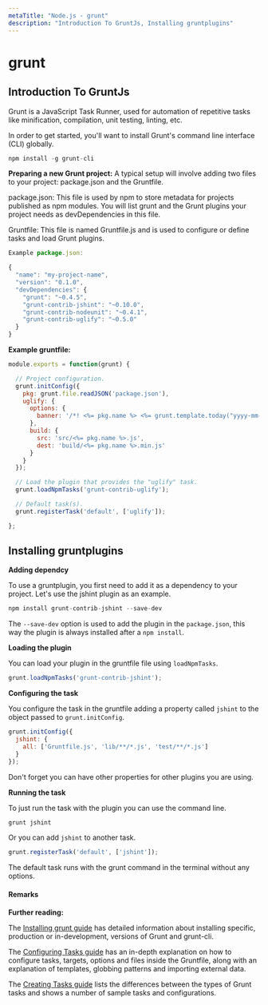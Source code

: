 ```yaml
---
metaTitle: "Node.js - grunt"
description: "Introduction To GruntJs, Installing gruntplugins"
---
```


# grunt




## Introduction To GruntJs


Grunt is a JavaScript Task Runner, used for automation of repetitive tasks like minification, compilation, unit testing, linting, etc.

In order to get started, you'll want to install Grunt's command line interface (CLI) globally.

```js
npm install -g grunt-cli

```

**Preparing a new Grunt project:**
A typical setup will involve adding two files to your project: package.json and the Gruntfile.

package.json: This file is used by npm to store metadata for projects published as npm modules. You will list grunt and the Grunt plugins your project needs as devDependencies in this file.

Gruntfile: This file is named Gruntfile.js and is used to configure or define tasks and load Grunt plugins.

```js
Example package.json:

{
  "name": "my-project-name",
  "version": "0.1.0",
  "devDependencies": {
    "grunt": "~0.4.5",
    "grunt-contrib-jshint": "~0.10.0",
    "grunt-contrib-nodeunit": "~0.4.1",
    "grunt-contrib-uglify": "~0.5.0"
  }
}

```

**Example gruntfile:**

```js
module.exports = function(grunt) {

  // Project configuration.
  grunt.initConfig({
    pkg: grunt.file.readJSON('package.json'),
    uglify: {
      options: {
        banner: '/*! <%= pkg.name %> <%= grunt.template.today("yyyy-mm-dd") %> */\n'
      },
      build: {
        src: 'src/<%= pkg.name %>.js',
        dest: 'build/<%= pkg.name %>.min.js'
      }
    }
  });

  // Load the plugin that provides the "uglify" task.
  grunt.loadNpmTasks('grunt-contrib-uglify');

  // Default task(s).
  grunt.registerTask('default', ['uglify']);

};

```



## Installing gruntplugins


**Adding dependcy**

To use a gruntplugin, you first need to add it as a dependency to your project. Let's use the jshint plugin as an example.

```js
npm install grunt-contrib-jshint --save-dev

```

The `--save-dev` option is used to add the plugin in the `package.json`, this way the plugin is always installed after a `npm install`.

**Loading the plugin**

You can load your plugin in the gruntfile file using `loadNpmTasks`.

```js
grunt.loadNpmTasks('grunt-contrib-jshint');

```

**Configuring the task**

You configure the task in the gruntfile adding a property called `jshint` to the object passed to `grunt.initConfig`.

```js
grunt.initConfig({
  jshint: {
    all: ['Gruntfile.js', 'lib/**/*.js', 'test/**/*.js']
  }
});

```

Don't forget you can have other properties for other plugins you are using.

**Running the task**

To just run the task with the plugin you can use the command line.

```js
grunt jshint

```

Or you can add `jshint` to another task.

```js
grunt.registerTask('default', ['jshint']);

```

The default task runs with the grunt command in the terminal without any options.



#### Remarks


**Further reading:**

The [Installing grunt guide](http://gruntjs.com/installing-grunt) has detailed information about installing specific, production or in-development, versions of Grunt and grunt-cli.

The [Configuring Tasks guide](http://gruntjs.com/configuring-tasks) has an in-depth explanation on how to configure tasks, targets, options and files inside the Gruntfile, along with an explanation of templates, globbing patterns and importing external data.

The [Creating Tasks guide](http://gruntjs.com/creating-tasks) lists the differences between the types of Grunt tasks and shows a number of sample tasks and configurations.

